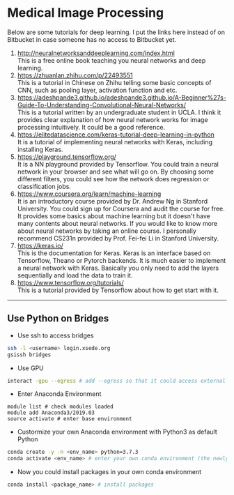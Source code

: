 # Medical Image Processing	

Below are some tutorials for deep learning. I put the links here instead of on Bitbucket in case someone has no access to Bitbucket yet.

1. http://neuralnetworksanddeeplearning.com/index.html </br>
This is a free online book teaching you neural networks and deep learning.
2. https://zhuanlan.zhihu.com/p/22493551 </br>This is a tutorial in Chinese on Zhihu telling some basic concepts of CNN, such as pooling layer, activation function and etc.
3. https://adeshpande3.github.io/adeshpande3.github.io/A-Beginner%27s-Guide-To-Understanding-Convolutional-Neural-Networks/ </br>This is a tutorial written by an undergraduate student in UCLA. I think it provides clear explanation of how neural network works for image processing intuitively. It could be a good reference.
4. https://elitedatascience.com/keras-tutorial-deep-learning-in-python </br>It is a tutorial of implementing neural networks with Keras, including installing Keras. 
5. https://playground.tensorflow.org/ </br>It is a NN playground provided by Tensorflow. You could train a neural network in your browser and see what will go on. By choosing some different filters, you could see how the network does regression or classification jobs.
6. https://www.coursera.org/learn/machine-learning </br>It is an introductory course provided by Dr. Andrew Ng in Stanford University. You could sign up for Coursera and audit the course for free. It provides some basics about machine learning but it doesn't have many contents about neural networks. If you would like to know more about neural networks by taking an online course. I personally recommend CS231n provided by Prof. Fei-fei Li in Stanford University.
7. https://keras.io/ </br> This is the documentation for Keras. Keras is an interface based on Tensorflow, Theano or Pytorch backends. It is much easier to implement a neural network with Keras. Basically you only need to add the layers sequentially and load the data to train it.
8. https://www.tensorflow.org/tutorials/</br> This is a tutorial provided by Tensorflow about how to get start with it. 
 
---
## Use Python on Bridges
* Use ssh to access bridges
```bash
ssh -l <username> login.xsede.org
gsissh bridges
```

* Use GPU
```bash
interact -gpu --egress # add --egress so that it could access external network
```

* Enter Anaconda Environment
```
module list # check modules loaded
module add Anaconda3/2019.03
source activate # enter base environment
```

* Custormize your own Anaconda environment with Python3 as default Python
```bash
conda create -y -n <env_name> python=3.7.3
conda activate <env_name> # enter your own conda environment (the newly created one)
```
* Now you could install packages in your own conda environment

```bash
conda install <package_name> # install packages
```
